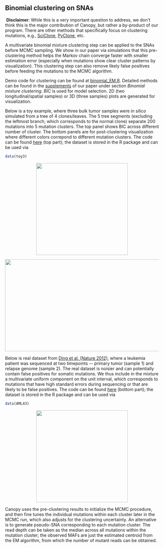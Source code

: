 ## **Binomial clustering on SNAs**
  
  **Disclaimer**: While this is a very important question to address, we don't think this is the major contribution of Canopy, but rather a by-product of our program. There are other methods that specifically focus on clustering mutations, e.g., [SciClone](http://journals.plos.org/ploscompbiol/article?id=10.1371/journal.pcbi.1003665), [PyClone](http://www.nature.com/nmeth/journal/v11/n4/full/nmeth.2883.html), etc.
  
  A multivariate binomial mixture clustering step can be applied to the SNAs before MCMC sampling. We show in our paper via simulations that this pre-clustering method helps the Markov chain converge faster with smaller estimation error (especially when mutations show clear cluster patterns by visualization). This clustering step can also remove likely false positives before feeding the mutations to the MCMC algorithm.
  
  Demo code for clustering can be found at [binomial_EM.R](https://github.com/yuchaojiang/Canopy/blob/master/clustering/binomial_EM.R). Detailed methods can be found in the [supplements](http://www.pnas.org/content/suppl/2016/08/26/1522203113.DCSupplemental/pnas.1522203113.sapp.pdf) of our paper under section *Binomial mixture clustering*. BIC is used for model selection. 2D (two longitudinal/spatial samples) or 3D (three samples) plots are generated for visualization.
  
  Below is a toy example, where three bulk tumor samples were in silico simulated from a tree of 4 clones/leaves. The 5 tree segments (excluding the leftmost branch, which corresponds to the normal clone) separate 200 mutations into 5 mutation clusters. The top panel shows BIC across different number of cluster. The bottom panels are for post-clustering visualization where different colors correpond to different mutation clusters. The code can be found [here](https://github.com/yuchaojiang/Canopy/blob/master/clustering/binomial_EM.R) (top part); the dataset is stored in the R package and can be used via 
  
  ```r
  data(toy3)
  ```
  
<p align="center">
  <img src='https://github.com/yuchaojiang/Canopy/blob/master/clustering/sim_toy_BIC.jpg' width='300' height='300' >
</p>

<p align="center">
  <img src='https://github.com/yuchaojiang/Canopy/blob/master/clustering/sim_toy_classification.jpg' width='600' height='300' >
</p>
  
  Below is real dataset from [Ding et al. (Nature 2012)](http://www.nature.com/nature/journal/v481/n7382/full/nature10738.html), where a leukemia patient was sequenced at two timepoints -- primary tumor (sample 1) and relapse genome (sample 2). The real dataset is noisier and can potentially contain false positives for somatic mutations. We thus include in the mixture a multivariate uniform component on the unit interval, which corresponds to mutations that have high standard errors during sequencing or that are likely to be false positives. The code can be found [here](https://github.com/yuchaojiang/Canopy/blob/master/clustering/binomial_EM.R) (bottom part); the dataset is stored in the R package and can be used via 
  
  ```r
  data(AML43)
  ```
  
<p align="center">
  <img src='https://github.com/yuchaojiang/Canopy/blob/master/clustering/AML43_classification.jpg' width='300' height='300' >
</p>

  Canopy uses the pre-clustering results to initialize the MCMC procedure, and then fine tunes the individual mutations within each cluster later in the MCMC run, which also adjusts for the clustering uncertainty. An alternative is to generate pseudo-SNA corresponding to each mutation cluster. The read depth can be taken as the median across all mutations within the mutation cluster; the observed MAFs are just the estimated centroid from the EM algorithm, from which the number of mutant reads can be obtained.
